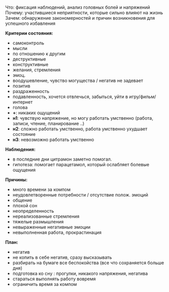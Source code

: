 Что: фиксация наблюдений, анализ головных болей и напряжений
Почему: участившиеся неприятности, которые сильно влияют на жизнь
Зачем: обнаружение закономерностей и причин возникновения для успешного избавления

**Критерии состояния:**

- самоконтроль
- мысли
 - по отношению к другим
  - деструктивные 
  - конструктивные
- желания, стремления
- эмоц. 
 - воодушевление, чувство могущества / негатив не задевает
 - позитив
 - раздраженность
 - подавленность, хочется отвлечься, забыться, уйти в игру/фильм/интернет
- голова
 - **+**: никаких ощущений
 - **н1**: чувствую напряжение, но могу работать умственно (работа, записи, чтение, планирование ..)
 - **н2**: сложно работать умственно, работа умственно ухудшает состояние
 - **н3**: невозможно работать умственно


**Наблюдения:**
- в последние дни цитрамон заметно помогал. 
 - гипотеза: помогает парацетамол, который ослабляет болевые ощущения
 
**Причины:**
- много времени за компом
- неудовлетворенные потребности / отсутствие полож. эмоций
 - общение
- плохой сон
- неопределенность
- нереализованные стремления
- тяжелые размышления
- невыраженные негативные эмоции
- невыполненная работа, прокрастинация

**План:**
- негатив
 - не копить в себе негатив, сразу высказывать
 - разбирать на бумаге все беспокойства (все что сохраняется больше дня)
- подготовка ко сну : прогулки, никакого напряжения, негатива
- стараться выполнять работу вовремя
- ограничить время за компом


